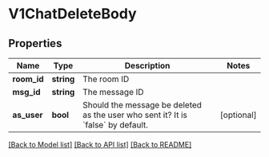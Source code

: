 # V1ChatDeleteBody

## Properties
Name | Type | Description | Notes
------------ | ------------- | ------------- | -------------
**room_id** | **string** | The room ID | 
**msg_id** | **string** | The message ID | 
**as_user** | **bool** | Should the message be deleted as the user who sent it? It is &#x60;false&#x60; by default. | [optional] 

[[Back to Model list]](../../README.md#documentation-for-models) [[Back to API list]](../../README.md#documentation-for-api-endpoints) [[Back to README]](../../README.md)

